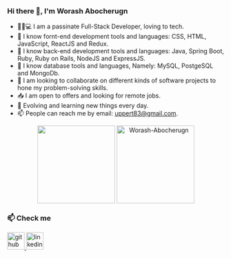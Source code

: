 ### Hi there 👋, I'm Worash Abocherugn

- 🧑🏻💻 I am a  passinate Full-Stack Developer, loving to tech.
- 👀 I know fornt-end development tools and languages: CSS, HTML, JavaScript, ReactJS and Redux.
- 👀 I know back-end development tools and languages: Java, Spring Boot, Ruby, Ruby on Rails,  NodeJS and ExpressJS.
- 👀 I know database tools and languages, Namely: MySQL, PostgeSQL and MongoDb.
- 💞️ I am looking to collaborate on different kinds of software projects to hone my problem-solving skills.
- 📥 I am open to offers and looking for remote jobs.
-  🤔 Evolving and learning new things every day.
- 📫 People can reach me by email: uppert83@gmail.com.

<p align="center">
 <img align='center' height="180em" src="https://github-readme-stats.vercel.app/api?username=worashf&show_icons=true&theme=radical&include_all_commits=true&count_private=true"/>
  <img align='center' height="180em" src="https://github-readme-stats.vercel.app/api/top-langs/?username=worashf&show_icons=true&theme=dark&layout=compact" alt="Worash-Abocherugn" />
</p>

### 📫 Check me

<p align="left"><a href="https://github.com/worashf" target="_blank"><img src="https://cdn-icons-png.flaticon.com/512/25/25231.png?w=360" alt="github" width="40" height="40"/> </a> <a href="https://www.linkedin.com/in/worash-abocherugn" target="_blank"><img src="https://brandlogos.net/wp-content/uploads/2016/06/linkedin-logo.png" alt="linkedin" width="40" height="40"/> </a> </p>

